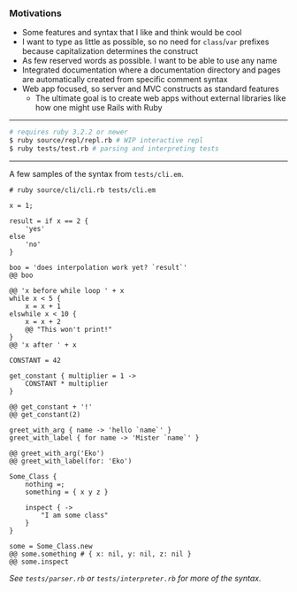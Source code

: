 ### Motivations

- Some features and syntax that I like and think would be cool
- I want to type as little as possible, so no need for `class`/`var` prefixes because capitalization determines the
  construct
- As few reserved words as possible. I want to be able to use any name
- Integrated documentation where a documentation directory and pages are automatically created from specific comment
  syntax
- Web app focused, so server and MVC constructs as standard features
	- The ultimate goal is to create web apps without external libraries like how one might use Rails with Ruby

---

```bash
# requires ruby 3.2.2 or newer
$ ruby source/repl/repl.rb # WIP interactive repl
$ ruby tests/test.rb # parsing and interpreting tests
```

---
A few samples of the syntax from `tests/cli.em`.

```
# ruby source/cli/cli.rb tests/cli.em

x = 1;

result = if x == 2 {
    'yes'
else
    'no'
}

boo = 'does interpolation work yet? `result`'
@@ boo

@@ 'x before while loop ' + x
while x < 5 {
    x = x + 1
elswhile x < 10 {
    x = x + 2
    @@ "This won't print!"
}
@@ 'x after ' + x

CONSTANT = 42

get_constant { multiplier = 1 ->
    CONSTANT * multiplier
}

@@ get_constant + '!'
@@ get_constant(2)

greet_with_arg { name -> 'hello `name`' }
greet_with_label { for name -> 'Mister `name`' }

@@ greet_with_arg('Eko')
@@ greet_with_label(for: 'Eko')

Some_Class {
    nothing =;
    something = { x y z }

    inspect { ->
        "I am some class"
    }
}

some = Some_Class.new
@@ some.something # { x: nil, y: nil, z: nil }
@@ some.inspect
```

*See `tests/parser.rb` or `tests/interpreter.rb` for more of the syntax.*
